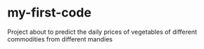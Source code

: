 # my-first-code
Project about to predict the daily prices of vegetables of different commodities from different mandies
